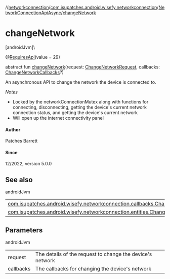//[networkconnection](../../../index.md)/[com.isupatches.android.wisefy.networkconnection](../index.md)/[NetworkConnectionApiAsync](index.md)/[changeNetwork](change-network.md)

# changeNetwork

[androidJvm]\

@[RequiresApi](https://developer.android.com/reference/kotlin/androidx/annotation/RequiresApi.html)(value = 29)

abstract fun [changeNetwork](change-network.md)(request: [ChangeNetworkRequest](../../com.isupatches.android.wisefy.networkconnection.entities/-change-network-request/index.md), callbacks: [ChangeNetworkCallbacks](../../com.isupatches.android.wisefy.networkconnection.callbacks/-change-network-callbacks/index.md)?)

An asynchronous API to change the network the device is connected to.

*Notes*

- 
   Locked by the networkConnectionMutex along with functions for connecting, disconnecting, getting the device's     current network connection status, and getting the device's current network
- 
   Will open up the internet connectivity panel

#### Author

Patches Barrett

#### Since

12/2022, version 5.0.0

## See also

androidJvm

| | |
|---|---|
| [com.isupatches.android.wisefy.networkconnection.callbacks.ChangeNetworkCallbacks](../../com.isupatches.android.wisefy.networkconnection.callbacks/-change-network-callbacks/index.md) |  |
| [com.isupatches.android.wisefy.networkconnection.entities.ChangeNetworkRequest](../../com.isupatches.android.wisefy.networkconnection.entities/-change-network-request/index.md) |  |

## Parameters

androidJvm

| | |
|---|---|
| request | The details of the request to change the device's network |
| callbacks | The callbacks for changing the device's network |
